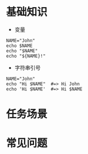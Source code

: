 # 基础知识
* 变量
```
NAME="John"
echo $NAME
echo "$NAME"
echo "${NAME}!"
```

* 字符串引号
```
NAME="John"
echo "Hi $NAME"  #=> Hi John
echo 'Hi $NAME'  #=> Hi $NAME
```

# 任务场景

# 常见问题